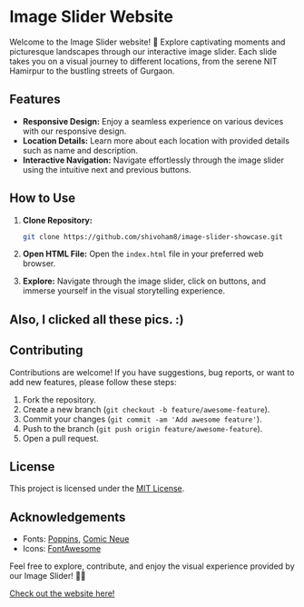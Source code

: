 # Image Slider Website

Welcome to the Image Slider website! 🌟 Explore captivating moments and picturesque landscapes through our interactive image slider. Each slide takes you on a visual journey to different locations, from the serene NIT Hamirpur to the bustling streets of Gurgaon.

## Features

- **Responsive Design:** Enjoy a seamless experience on various devices with our responsive design.
- **Location Details:** Learn more about each location with provided details such as name and description.
- **Interactive Navigation:** Navigate effortlessly through the image slider using the intuitive next and previous buttons.

## How to Use

1. **Clone Repository:**
   ```bash
   git clone https://github.com/shivoham8/image-slider-showcase.git
   ```

2. **Open HTML File:**
   Open the `index.html` file in your preferred web browser.

3. **Explore:**
   Navigate through the image slider, click on buttons, and immerse yourself in the visual storytelling experience.

## Also, I clicked all these pics. :)

## Contributing

Contributions are welcome! If you have suggestions, bug reports, or want to add new features, please follow these steps:

1. Fork the repository.
2. Create a new branch (`git checkout -b feature/awesome-feature`).
3. Commit your changes (`git commit -am 'Add awesome feature'`).
4. Push to the branch (`git push origin feature/awesome-feature`).
5. Open a pull request.

## License

This project is licensed under the [MIT License](LICENSE).

## Acknowledgements

- Fonts: [Poppins](https://fonts.google.com/specimen/Poppins), [Comic Neue](https://fonts.google.com/specimen/Comic+Neue)
- Icons: [FontAwesome](https://fontawesome.com/)

Feel free to explore, contribute, and enjoy the visual experience provided by our Image Slider! 🌄✨

[Check out the website here!](https://shivoham8.github.io/Image-Slider-Showcase/)
